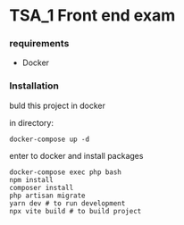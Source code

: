 # TSA_1 Front end exam

### requirements

- Docker

### Installation

buld this project in docker

in directory:
```
docker-compose up -d
```

enter to docker and install packages
```
docker-compose exec php bash
npm install
composer install
php artisan migrate
yarn dev # to run development
npx vite build # to build project
```
